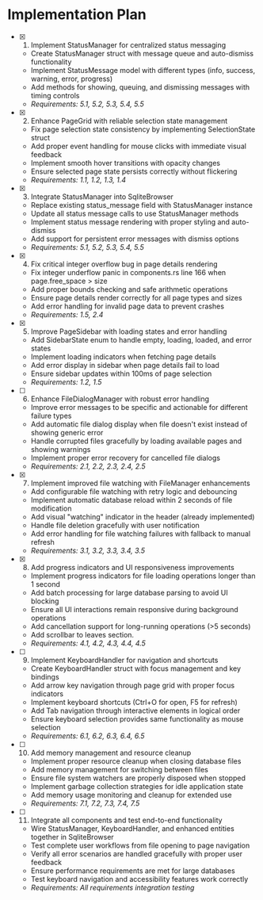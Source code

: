 # Implementation Plan

- [x] 1. Implement StatusManager for centralized status messaging
  - Create StatusManager struct with message queue and auto-dismiss functionality
  - Implement StatusMessage model with different types (info, success, warning, error, progress)
  - Add methods for showing, queuing, and dismissing messages with timing controls
  - _Requirements: 5.1, 5.2, 5.3, 5.4, 5.5_

- [x] 2. Enhance PageGrid with reliable selection state management
  - Fix page selection state consistency by implementing SelectionState struct
  - Add proper event handling for mouse clicks with immediate visual feedback
  - Implement smooth hover transitions with opacity changes
  - Ensure selected page state persists correctly without flickering
  - _Requirements: 1.1, 1.2, 1.3, 1.4_

- [x] 3. Integrate StatusManager into SqliteBrowser
  - Replace existing status_message field with StatusManager instance
  - Update all status message calls to use StatusManager methods
  - Implement status message rendering with proper styling and auto-dismiss
  - Add support for persistent error messages with dismiss options
  - _Requirements: 5.1, 5.2, 5.3, 5.4, 5.5_

- [x] 4. Fix critical integer overflow bug in page details rendering
  - Fix integer underflow panic in components.rs line 166 when page.free_space > size
  - Add proper bounds checking and safe arithmetic operations
  - Ensure page details render correctly for all page types and sizes
  - Add error handling for invalid page data to prevent crashes
  - _Requirements: 1.5, 2.4_

- [x] 5. Improve PageSidebar with loading states and error handling
  - Add SidebarState enum to handle empty, loading, loaded, and error states
  - Implement loading indicators when fetching page details
  - Add error display in sidebar when page details fail to load
  - Ensure sidebar updates within 100ms of page selection
  - _Requirements: 1.2, 1.5_

- [ ] 6. Enhance FileDialogManager with robust error handling
  - Improve error messages to be specific and actionable for different failure types
  - Add automatic file dialog display when file doesn't exist instead of showing generic error
  - Handle corrupted files gracefully by loading available pages and showing warnings
  - Implement proper error recovery for cancelled file dialogs
  - _Requirements: 2.1, 2.2, 2.3, 2.4, 2.5_

- [x] 7. Implement improved file watching with FileManager enhancements
  - Add configurable file watching with retry logic and debouncing
  - Implement automatic database reload within 2 seconds of file modification
  - Add visual "watching" indicator in the header (already implemented)
  - Handle file deletion gracefully with user notification
  - Add error handling for file watching failures with fallback to manual refresh
  - _Requirements: 3.1, 3.2, 3.3, 3.4, 3.5_

- [x] 8. Add progress indicators and UI responsiveness improvements
  - Implement progress indicators for file loading operations longer than 1 second
  - Add batch processing for large database parsing to avoid UI blocking
  - Ensure all UI interactions remain responsive during background operations
  - Add cancellation support for long-running operations (>5 seconds)
  - Add scrollbar to leaves section. 
  - _Requirements: 4.1, 4.2, 4.3, 4.4, 4.5_

- [ ] 9. Implement KeyboardHandler for navigation and shortcuts
  - Create KeyboardHandler struct with focus management and key bindings
  - Add arrow key navigation through page grid with proper focus indicators
  - Implement keyboard shortcuts (Ctrl+O for open, F5 for refresh)
  - Add Tab navigation through interactive elements in logical order
  - Ensure keyboard selection provides same functionality as mouse selection
  - _Requirements: 6.1, 6.2, 6.3, 6.4, 6.5_

- [ ] 10. Add memory management and resource cleanup
  - Implement proper resource cleanup when closing database files
  - Add memory management for switching between files
  - Ensure file system watchers are properly disposed when stopped
  - Implement garbage collection strategies for idle application state
  - Add memory usage monitoring and cleanup for extended use
  - _Requirements: 7.1, 7.2, 7.3, 7.4, 7.5_

- [ ] 11. Integrate all components and test end-to-end functionality
  - Wire StatusManager, KeyboardHandler, and enhanced entities together in SqliteBrowser
  - Test complete user workflows from file opening to page navigation
  - Verify all error scenarios are handled gracefully with proper user feedback
  - Ensure performance requirements are met for large databases
  - Test keyboard navigation and accessibility features work correctly
  - _Requirements: All requirements integration testing_